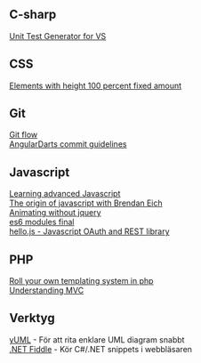 ## C-sharp
[Unit Test Generator for VS](http://visualstudiogallery.msdn.microsoft.com/45208924-e7b0-45df-8cff-165b505a38d7)<br/>

## CSS
[Elements with height 100 percent fixed amount](http://www.codelord.net/2014/09/08/css-tip-elements-with-height-100-percent-fixed-amount/)<br/>

## Git
[Git flow](http://nvie.com/posts/a-successful-git-branching-model/)<br/>
[AngularDarts commit guidelines](https://github.com/angular/angular.dart/blob/master/CONTRIBUTING.md#-git-commit-guidelines)<br/>

## Javascript
[Learning advanced Javascript](http://ejohn.org/apps/learn/)<br/>
[The origin of javascript with Brendan Eich](http://javascriptjabber.com/124-jsj-the-origin-of-javascript-with-brendan-eich/)<br/>
[Animating without jquery](http://www.smashingmagazine.com/2014/09/04/animating-without-jquery/)<br/>
[es6 modules final](http://www.2ality.com/2014/09/es6-modules-final.html)<br/>
[hello.js - Javascript OAuth and REST library](http://adodson.com/hello.js/)<br/>

## PHP
[Roll your own templating system in php](http://code.tutsplus.com/tutorials/roll-your-own-templating-system-in-php--net-16596)<br/>
[Understanding MVC](https://stackoverflow.com/questions/16594907/understanding-mvc-views-in-php/16596704#16596704)<br/>

## Verktyg
[yUML](http://yuml.me/) - För att rita enklare UML diagram snabbt<br/>
[.NET Fiddle](https://dotnetfiddle.net/) - Kör C#/.NET snippets i webbläsaren<br/>
